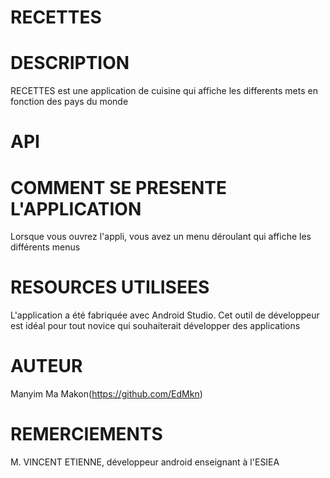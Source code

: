 # RECETTES

# DESCRIPTION
RECETTES est une application de cuisine qui affiche les differents mets en fonction des pays du monde
# API

# COMMENT SE PRESENTE L'APPLICATION

Lorsque vous ouvrez l'appli, vous avez un menu déroulant qui affiche les différents menus

# RESOURCES UTILISEES
L'application a été fabriquée avec Android Studio. Cet outil de développeur est idéal pour tout novice qui souhaiterait
développer des applications

# AUTEUR
Manyim Ma Makon(https://github.com/EdMkn)

# REMERCIEMENTS
M. VINCENT ETIENNE, développeur android enseignant à l'ESIEA

